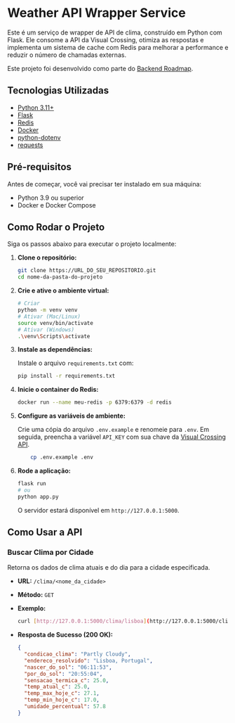 # Weather API Wrapper Service

Este é um serviço de wrapper de API de clima, construído em Python com Flask. Ele consome a API da Visual Crossing, otimiza as respostas e implementa um sistema de cache com Redis para melhorar a performance e reduzir o número de chamadas externas.

Este projeto foi desenvolvido como parte do [Backend Roadmap](https://roadmap.sh/projects/weather-api-wrapper-service).

## Tecnologias Utilizadas

* [Python 3.11+](https://www.python.org/)
* [Flask](https://flask.palletsprojects.com/)
* [Redis](https://redis.io/)
* [Docker](https://www.docker.com/)
* [python-dotenv](https://pypi.org/project/python-dotenv/)
* [requests](https://pypi.org/project/requests/)

## Pré-requisitos

Antes de começar, você vai precisar ter instalado em sua máquina:

* Python 3.9 ou superior
* Docker e Docker Compose

## Como Rodar o Projeto

Siga os passos abaixo para executar o projeto localmente:

1. **Clone o repositório:**

    ```bash
    git clone https://URL_DO_SEU_REPOSITORIO.git
    cd nome-da-pasta-do-projeto
    ```

2. **Crie e ative o ambiente virtual:**

    ```bash
    # Criar
    python -m venv venv
    # Ativar (Mac/Linux)
    source venv/bin/activate
    # Ativar (Windows)
    .\venv\Scripts\activate
    ```

3. **Instale as dependências:**

    Instale o arquivo `requirements.txt` com:

    ```bash
    pip install -r requirements.txt
    ```

4. **Inicie o container do Redis:**

    ```bash
    docker run --name meu-redis -p 6379:6379 -d redis
    ```

5. **Configure as variáveis de ambiente:**

    Crie uma cópia do arquivo `.env.example` e renomeie para `.env`. Em seguida, preencha a variável `API_KEY` com sua chave da [Visual Crossing API](https://www.visualcrossing.com/weather-api/).

    ```bash
        cp .env.example .env
    ```

6. **Rode a aplicação:**

    ```bash
    flask run
    # ou
    python app.py
    ```

    O servidor estará disponível em `http://127.0.0.1:5000`.

## Como Usar a API

### Buscar Clima por Cidade

Retorna os dados de clima atuais e do dia para a cidade especificada.

* **URL:** `/clima/<nome_da_cidade>`
* **Método:** `GET`
* **Exemplo:**

    ```bash
    curl [http://127.0.0.1:5000/clima/lisboa](http://127.0.0.1:5000/clima/lisboa)
    ```

* **Resposta de Sucesso (200 OK):**

    ```json
    {
      "condicao_clima": "Partly Cloudy",
      "endereco_resolvido": "Lisboa, Portugal",
      "nascer_do_sol": "06:11:53",
      "por_do_sol": "20:55:04",
      "sensacao_termica_c": 25.0,
      "temp_atual_c": 25.0,
      "temp_max_hoje_c": 27.1,
      "temp_min_hoje_c": 17.0,
      "umidade_percentual": 57.8
    }
    ```
